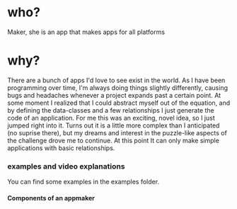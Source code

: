 # who?

Maker, she is an app that makes apps for all platforms

# why?

There are a bunch of apps I'd love to see exist in the world.
As I have been programming over time, I'm always doing things slightly differently,
causing bugs and headaches whenever a project expands past a certain point. 
At some moment I realized that I could abstract myself out of the equation, and by defining the 
data-classes and a few relationships I just generate the code of an application.
For me this was an exciting, novel idea, so I just jumped right into it. 
Turns out it is a little more complex than I anticipated (no suprise there), but my 
dreams and interest in the puzzle-like aspects of the challenge drove me to continue.
At this point It can only make simple applications with basic relationships. 

### examples and video explanations

You can find some examples in the examples folder.

<Youtube link to me explaining how easy it is> 
  
#### Components of an appmaker
  
   


